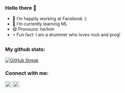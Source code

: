 ### Hello there 👋

- 🔭 I’m happily working at Facebook :)
- 🌱 I’m currently learning ML
- 😄 Pronouns: he/him
- ⚡ Fun fact: I am a drummer who loves rock and prog!

### My github stats:  

[![GitHub Streak](https://github-readme-streak-stats.herokuapp.com?user=mrcasco&theme=radical&date_format=M%20j%5B%2C%20Y%5D)](https://git.io/streak-stats)

### Connect with me:

[<img style="background-color:white" align="left" alt="codeSTACKr | LinkedIn" width="22px" src="https://cdn.jsdelivr.net/npm/simple-icons@v3/icons/linkedin.svg" />][linkedin]
[<img style="background-color:white" align="left" alt="codeSTACKr | Instagram" width="22px" src="https://cdn.jsdelivr.net/npm/simple-icons@v3/icons/gmail.svg" />][mail]


[linkedin]: https://www.linkedin.com/in/ernesto-casco/
[mail]: mailto:ernesto.casco.velazquez@gmail.com
